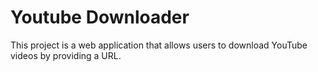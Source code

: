 # Youtube Downloader
This project is a web application that allows users to download YouTube videos by providing a URL. 
